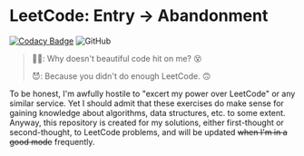 # LeetCode: Entry -> Abandonment

[![Codacy Badge](https://app.codacy.com/project/badge/Grade/d12ba0364be44917ac7388a3855f6f64)](https://www.codacy.com/gh/ArvinZJC/LeetCode-Entry2Abandonment/dashboard?utm_source=github.com&utm_medium=referral&utm_content=ArvinZJC/LeetCode-Entry2Abandonment&utm_campaign=Badge_Grade)
![GitHub](https://img.shields.io/github/license/ArvinZJC/LeetCode-Entry2Abandonment)

> 👨‍💻: Why doesn't beautiful code hit on me? 😵
>
> 😈: Because you didn't do enough LeetCode. 🙃

To be honest, I'm awfully hostile to "excert my power over LeetCode" or any similar service. Yet I should admit that these exercises do make sense for gaining knowledge about algorithms, data structures, etc. to some extent. Anyway, this repository is created for my solutions, either first-thought or second-thought, to LeetCode problems, and will be updated ~~when I'm in a good mode~~ frequently.
